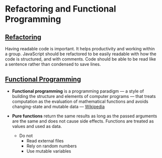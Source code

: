 # Refactoring and Functional Programming

## [Refactoring](https://dev.to/healeycodes/refactoring-javascript-for-performance-and-readability-with-examples-1hec) 

Having readable code is important. It helps productivity and working within a group. JavaScript should be refactored to be easily readable with how the code is structured, and with comments. Code should be able to be read like a sentence rather than condensed to save lines. 


## [Functional Programming](https://medium.com/the-renaissance-developer/concepts-of-functional-programming-in-javascript-6bc84220d2aa) 

- **Functional programming** is a programming paradigm — a style of building the structure and elements of computer programs — that treats computation as the evaluation of mathematical functions and avoids changing-state and mutable data — [Wikipedia](https://en.wikipedia.org/wiki/Functional_programming)

- **Pure functions** return the same results as long as the passed arguments are the same and does not cause side effects. Functions are treated as values and used as data.
    - Do not 
        - Read external files
        - Rely on random numbers
        - Use mutable variables 
